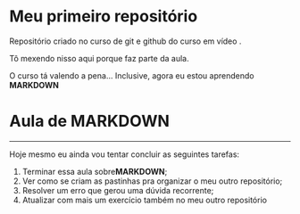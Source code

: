 # Meu primeiro repositório
 Repositório criado no curso de git e github do curso em vídeo .
 
 Tô mexendo nisso aqui porque faz parte da aula.
 
 O curso tá valendo a pena... Inclusive, agora eu estou aprendendo **MARKDOWN**
 
 # Aula de MARKDOWN
 ***
 
 Hoje mesmo eu ainda vou tentar concluir as seguintes tarefas:
 
 1. Terminar essa aula sobre**MARKDOWN**;
 2. Ver como se criam as pastinhas pra organizar o meu outro repositório;
 3. Resolver um erro que gerou uma dúvida recorrente;
 4. Atualizar com mais um exercício também no meu outro repositório
